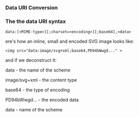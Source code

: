 ### Data URI Conversion

### The the data URI syntax
```
data:[<MIME-type>][;charset=<encoding>][;base64],<data>
```
ere's how an inline, small and encoded SVG image looks like:
```
<img src="data:image/svg+xml;base64,PD94bWwgd..." >
```

and if we deconstruct it:

data - the name of the scheme

image/svg+xml - the content type

base64 - the type of encoding

PD94bWwgd... - the encoded data

data - name of the scheme
